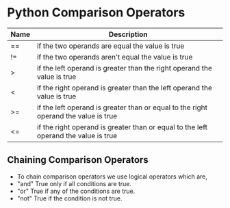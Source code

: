 # Python Comparison Operators

| Name | Description                                                                                    |
| ---  |------------------------------------------------------------------------------------------------|
| ==   | if the two operands are equal the value is true                                                |
| !=   | if the two operands aren't equal the value is true                                             |
| >    | if the left operand is greater than the right operand the value is true                        |
| <    | if the right operand is greater than the left operand the value is true                        |
| >=   | if the left operand is greater than or equal to the right operand the value is true            |
| <=   | if the right operand is greater than or equal to the left operand the value is true            |


## Chaining Comparison Operators
- To chain comparison operators we use logical operators which are, 
- "and" True only if all conditions are true.
- "or" True if any of the conditions are true.
- "not" True if the condition is not true.
